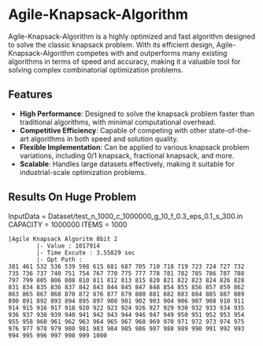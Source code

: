 # Agile-Knapsack-Algorithm

Agile-Knapsack-Algorithm is a highly optimized and fast algorithm designed to solve the classic knapsack problem. With its efficient design, Agile-Knapsack-Algorithm competes with and outperforms many existing algorithms in terms of speed and accuracy, making it a valuable tool for solving complex combinatorial optimization problems.

## Features

- **High Performance**: Designed to solve the knapsack problem faster than traditional algorithms, with minimal computational overhead.
- **Competitive Efficiency**: Capable of competing with other state-of-the-art algorithms in both speed and solution quality.
- **Flexible Implementation**: Can be applied to various knapsack problem variations, including 0/1 knapsack, fractional knapsack, and more.
- **Scalable**: Handles large datasets effectively, making it suitable for industrial-scale optimization problems.

## Results On Huge Problem

InputData = Dataset/test_n_1000_c_1000000_g_10_f_0.3_eps_0.1_s_300.in
CAPACITY = 1000000
ITEMS = 1000

````
|Agile Knapsack Algoritm 8bit 2
        |- Value : 1017914
        |- Time Excute : 3.55829 sec
        |- Opt Path :
381 461 532 536 539 598 615 681 687 705 710 718 719 723 724 727 732 735 736 737 740 751 754 767 770 775 777 778 781 782 785 786 787 788 797 799 805 806 808 810 811 812 813 815 820 821 822 823 824 826 828 831 834 835 836 837 842 843 844 845 847 848 854 855 856 857 859 862 863 865 867 868 870 872 876 877 879 880 881 882 883 884 885 887 889 890 891 892 893 894 895 897 900 901 902 903 904 906 907 908 910 911 914 915 916 917 918 920 922 923 924 926 927 929 930 932 933 934 935 936 937 938 939 940 941 942 943 944 946 947 949 950 951 952 953 954 955 958 960 961 962 963 964 965 967 968 969 970 971 972 973 974 975 976 977 978 979 980 981 983 984 985 986 987 988 989 990 991 992 993 994 995 996 997 998 999 1000
````
